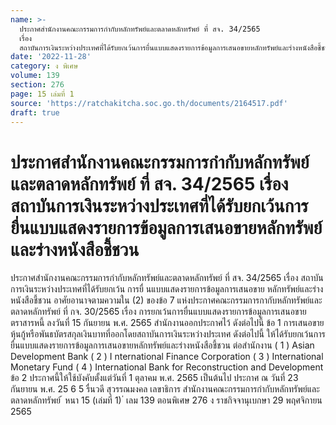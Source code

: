 ```yaml
---
name: >-
  ประกาศสำนักงานคณะกรรมการกำกับหลักทรัพย์และตลาดหลักทรัพย์ ที่ สจ. 34/2565
  เรื่อง
  สถาบันการเงินระหว่างประเทศที่ได้รับยกเว้นการยื่นแบบแสดงรายการข้อมูลการเสนอขายหลักทรัพย์และร่างหนังสือชี้ชวน
date: '2022-11-28'
category: ง พิเศษ
volume: 139
section: 276
page: 15 เล่มที่ 1
source: 'https://ratchakitcha.soc.go.th/documents/2164517.pdf'
draft: true
---
```


# ประกาศสำนักงานคณะกรรมการกำกับหลักทรัพย์และตลาดหลักทรัพย์ ที่ สจ. 34/2565 เรื่อง สถาบันการเงินระหว่างประเทศที่ได้รับยกเว้นการยื่นแบบแสดงรายการข้อมูลการเสนอขายหลักทรัพย์และร่างหนังสือชี้ชวน

ประกาศสำนักงานคณะกรรมการกำกับหลักทรัพย์และตลาดหลักทรัพย์ ที่ สจ. 34/2565 เรื่อง สถาบันการเงินระหว่างประเทศที่ได้รับยกเว้น การยื่ นแบบแสดงรายการข้อมูลการเสนอขาย หลักทรัพย์และร่างหนังสือชี้ชวน อาศัยอานาจตามความใน (2) ของข้อ 7 แห่งประกาศคณะกรรมการกากับหลักทรัพย์และ ตลาดหลักทรัพย์ ที่ กจ. 30/2565 เรื่อง การยกเว้นการยื่นแบบแสดงรายการข้อมูลการเสนอขาย ตราสารหนี้ ลงวันที่ 15 กันยายน พ.ศ. 2565 สำนักงานออกประกาศไว้ ดังต่อไปนี้ ข้อ 1 การเสนอขายหุ้นกู้หรือพันธบัตรสกุลเงินบาทที่ออกโดยสถาบันการเงินระหว่างประเทศ ดังต่อไปนี้ ให้ได้รับยกเว้นการยื่นแบบแสดงรายการข้อมูลการเสนอขายหลักทรัพย์และร่างหนังสือชี้ชวน ต่อสำนักงาน ( 1 ) Asian Development Bank ( 2 ) I nternational Finance Corporation ( 3 ) International Monetary Fund ( 4 ) International Bank for Reconstruction and Development ข้อ 2 ประกาศนี้ให้ใช้บังคับตั้งแต่วันที่ 1 ตุลาคม พ.ศ. 2565 เป็นต้นไป ประกาศ ณ วันที่ 23 กันยายน พ.ศ. 25 6 5 รื่นวดี สุวรรณมงคล เลขาธิการ สำนักงานคณะกรรมการกำกับหลักทรัพย์และตลาดหลักทรัพย์ ้ หนา 15 (เล่มที่ 1) ่ เลม 139 ตอนพิเศษ 276 ง ราชกิจจานุเบกษา 29 พฤศจิกายน 2565
